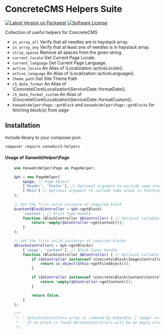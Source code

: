 # ConcreteCMS Helpers Suite
[![Latest Version on Packagist](https://img.shields.io/packagist/v/xanweb/c5-helpers.svg?maxAge=2592000&style=flat-square)](https://packagist.org/packages/xanweb/c5-helpers)
[![Software License](https://img.shields.io/badge/license-MIT-brightgreen.svg?style=flat-square)](LICENSE)

Collection of useful helpers for ConcreteCMS

- `in_array_all` Verify that all needles are in haystack array.
- `in_array_any` Verify that at least one of needles is in haystack array.
- `strip_spaces` Remove all spaces from the given string.
- `current_locale` Get Current Page Locale.
- `current_language` Get Current Page Language.
- `active_locale` An Alias of \Localization::activeLocale().
- `active_language` An Alias of \Localization::activeLanguage().
- `theme_path` Get Site Theme Path  
- `c5_date_format` An Alias of \Concrete\Core\Localization\Service\Date::formatDate().
- `c5_date_format_custom` An Alias of \Concrete\Core\Localization\Service\Date::formatCustom().
- `Xanweb\Helper\Page::getBlock` and `Xanweb\Helper\Page::getBlocks` for fetching block(s) from page

## Installation

Include library to your composer.json
```bash
composer require xanweb/c5-helpers
```

#### Usage of Xanweb\Helper\Page

```php 
    use Xanweb\Helper\Page as PageHelper;

    $ph = new PageHelper(
        $page, // Page Object
        ['Header', 'Footer'], // Optional argument to exclude some areas from fetching
        ['Main'] // Optional argument to include some areas in fetching
    );
    
    // Get the first valid instance of required block
    $contentBlockController = $ph->getBlock(
        'content', // Block Type Handle 
        function (BlockController $bController) { // Optional callable to test for valid block
            return !empty($bController->getContent());
        }
    );

    // Get the first valid instances of required blocks
    $blocksControllers = $ph->getBlocks(
        ['image', 'content'], // Block Types Handle 
        function (BlockController $bController) { // Optional callable to test for valid block
            if ($bController instanceof \Concrete\Block\Image\Controller) {
                return is_object($this->getFileObject());
            }

            if ($bController instanceof \Concrete\Block\Content\Controller) {
                return !empty($bController->getContent());
            }

            return false;
        }
    );

    /**
     *  - $blocksControllers array is indexed by btHandle: ['image' => $bController, 'content' => $bController]
     *  - If no block is found $blocksControllers will be an empty array 
     */  
```
